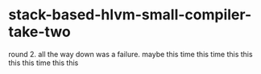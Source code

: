 # stack-based-hlvm-small-compiler-take-two
round 2. all the way down was a failure. maybe this time this time this this this this time this this
